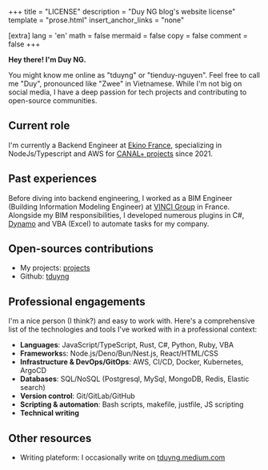 +++
title = "LICENSE"
description = "Duy NG blog's website license"
template = "prose.html"
insert_anchor_links = "none"

[extra]
lang = 'en'
math = false
mermaid = false
copy = false
comment = false
+++

**Hey there! I'm Duy NG.**

You might know me online as "tduyng" or "tienduy-nguyen". Feel free to call me "Duy", pronounced like "Zwee" in Vietnamese. While I'm not big on social media, I have a deep passion for tech projects and contributing to open-source communities.

## Current role
I'm currently a Backend Engineer at [Ekino France](https://www.ekino.fr), specializing in NodeJs/Typescript and AWS for [CANAL+ projects](https://www.canalplus.com/) since 2021.

## Past experiences
Before diving into backend engineering, I worked as a BIM Engineer (Building Information Modeling Engineer) at [VINCI Group](https://www.vinci.com/vinci.nsf/fr/index.htm) in France. Alongside my BIM responsibilities, I developed numerous plugins in C#, [Dynamo](https://dynamobim.org/) and VBA (Excel) to automate tasks for my company.

## Open-sources contributions
- My projects: [projects](/projects)
- Github: [tduyng](https://github.com/tduyng)

## Professional engagements
I'm a nice person (I think?) and  easy to work with. Here's a comprehensive list of the technologies and tools I've worked with in a professional context:

- **Languages**: JavaScript/TypeScript, Rust, C#, Python, Ruby, VBA
- **Frameworks**s: Node.js/Deno/Bun/Nest.js, React/HTML/CSS
- **Infrastructure & DevOps/GitOps**: AWS, CI/CD, Docker, Kubernetes, ArgoCD
- **Databases**: SQL/NoSQL (Postgresql, MySql, MongoDB, Redis, Elastic search)
- **Version control**: Git/GitLab/GitHub
- **Scripting & automation**: Bash scripts, makefile, justfile, JS scripting
- **Technical writing**

## Other resources
- Writing plateform: I occasionally write on [tduyng.medium.com](https://tduyng.medium.com)